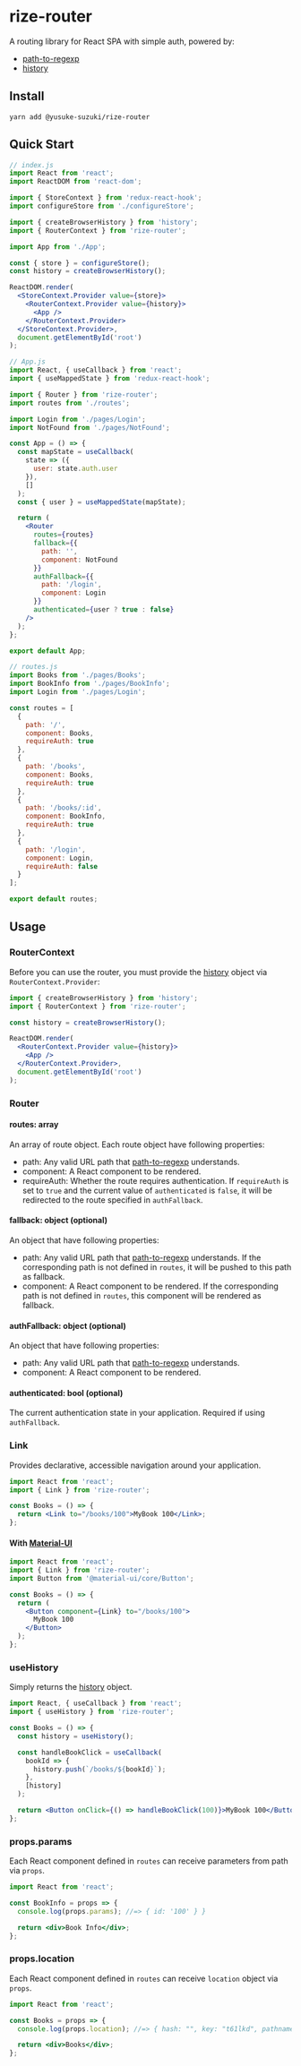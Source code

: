 # rize-router

A routing library for React SPA with simple auth,
powered by:

- [path-to-regexp](https://github.com/pillarjs/path-to-regexp)
- [history](https://github.com/ReactTraining/history)

## Install

```
yarn add @yusuke-suzuki/rize-router
```

## Quick Start

```jsx
// index.js
import React from 'react';
import ReactDOM from 'react-dom';

import { StoreContext } from 'redux-react-hook';
import configureStore from './configureStore';

import { createBrowserHistory } from 'history';
import { RouterContext } from 'rize-router';

import App from './App';

const { store } = configureStore();
const history = createBrowserHistory();

ReactDOM.render(
  <StoreContext.Provider value={store}>
    <RouterContext.Provider value={history}>
      <App />
    </RouterContext.Provider>
  </StoreContext.Provider>,
  document.getElementById('root')
);
```

```jsx
// App.js
import React, { useCallback } from 'react';
import { useMappedState } from 'redux-react-hook';

import { Router } from 'rize-router';
import routes from './routes';

import Login from './pages/Login';
import NotFound from './pages/NotFound';

const App = () => {
  const mapState = useCallback(
    state => ({
      user: state.auth.user
    }),
    []
  );
  const { user } = useMappedState(mapState);

  return (
    <Router
      routes={routes}
      fallback={{
        path: '',
        component: NotFound
      }}
      authFallback={{
        path: '/login',
        component: Login
      }}
      authenticated={user ? true : false}
    />
  );
};

export default App;
```

```js
// routes.js
import Books from './pages/Books';
import BookInfo from './pages/BookInfo';
import Login from './pages/Login';

const routes = [
  {
    path: '/',
    component: Books,
    requireAuth: true
  },
  {
    path: '/books',
    component: Books,
    requireAuth: true
  },
  {
    path: '/books/:id',
    component: BookInfo,
    requireAuth: true
  },
  {
    path: '/login',
    component: Login,
    requireAuth: false
  }
];

export default routes;
```

## Usage

### RouterContext

Before you can use the router, you must provide the [history](https://github.com/ReactTraining/history) object via `RouterContext.Provider`:

```jsx
import { createBrowserHistory } from 'history';
import { RouterContext } from 'rize-router';

const history = createBrowserHistory();

ReactDOM.render(
  <RouterContext.Provider value={history}>
    <App />
  </RouterContext.Provider>,
  document.getElementById('root')
);
```

### Router

#### routes: array

An array of route object.
Each route object have following properties:

- path: Any valid URL path that [path-to-regexp](https://github.com/pillarjs/path-to-regexp) understands.
- component: A React component to be rendered.
- requireAuth: Whether the route requires authentication. If `requireAuth` is set to `true` and the current value of `authenticated` is `false`, it will be redirected to the route specified in `authFallback`.

#### fallback: object (optional)

An object that have following properties:

- path: Any valid URL path that [path-to-regexp](https://github.com/pillarjs/path-to-regexp) understands. If the corresponding path is not defined in `routes`, it will be pushed to this path as fallback.
- component: A React component to be rendered. If the corresponding path is not defined in `routes`, this component will be rendered as fallback.

#### authFallback: object (optional)

An object that have following properties:

- path: Any valid URL path that [path-to-regexp](https://github.com/pillarjs/path-to-regexp) understands.
- component: A React component to be rendered.

#### authenticated: bool (optional)

The current authentication state in your application.
Required if using `authFallback`.

### Link

Provides declarative, accessible navigation around your application.

```jsx
import React from 'react';
import { Link } from 'rize-router';

const Books = () => {
  return <Link to="/books/100">MyBook 100</Link>;
};
```

#### With [Material-UI](https://github.com/mui-org/material-ui)

```jsx
import React from 'react';
import { Link } from 'rize-router';
import Button from '@material-ui/core/Button';

const Books = () => {
  return (
    <Button component={Link} to="/books/100">
      MyBook 100
    </Button>
  );
};
```

### useHistory

Simply returns the [history](https://github.com/ReactTraining/history) object.

```jsx
import React, { useCallback } from 'react';
import { useHistory } from 'rize-router';

const Books = () => {
  const history = useHistory();

  const handleBookClick = useCallback(
    bookId => {
      history.push(`/books/${bookId}`);
    },
    [history]
  );

  return <Button onClick={() => handleBookClick(100)}>MyBook 100</Button>;
};
```

### props.params

Each React component defined in `routes` can receive parameters from path via `props`.

```jsx
import React from 'react';

const BookInfo = props => {
  console.log(props.params); //=> { id: '100' } }

  return <div>Book Info</div>;
};
```

### props.location

Each React component defined in `routes` can receive `location` object via `props`.

```jsx
import React from 'react';

const Books = props => {
  console.log(props.location); //=> { hash: "", key: "t61lkd", pathname: "/books", search: "", state: undefined }

  return <div>Books</div>;
};
```
